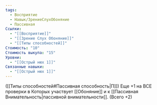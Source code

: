 ```yaml
---
tags:
  - Восприятие
  - Навык/ЗрениеСлухОбоняние
  - Пассивная
Ссылки:
  - "[[Восприятие]]"
  - "[[Зрение Слух Обоняние]]"
  - "[[Типы способностей]]"
Стоимость: "10"
Стоимость выкупа: "15"
Уровни:
  - "[[Острый нюх 1]]"
Связанные навыки:
  - "[[Острый нюх 1]]"
---
```

([[Типы способностей#Пассивная способность|П]]) Еще +1 на ВСЕ проверки в Которых участвует [[Обоняние]] и к [[Пассивная Внимательность|пассивной внимательности]]. (Всего +2)